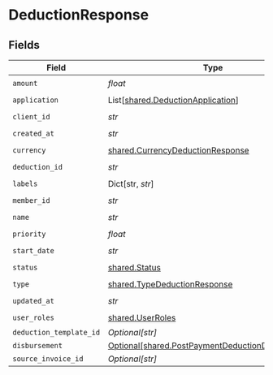 # DeductionResponse


## Fields

| Field                                                                                                        | Type                                                                                                         | Required                                                                                                     | Description                                                                                                  |
| ------------------------------------------------------------------------------------------------------------ | ------------------------------------------------------------------------------------------------------------ | ------------------------------------------------------------------------------------------------------------ | ------------------------------------------------------------------------------------------------------------ |
| `amount`                                                                                                     | *float*                                                                                                      | :heavy_check_mark:                                                                                           | N/A                                                                                                          |
| `application`                                                                                                | List[[shared.DeductionApplication](../../models/shared/deductionapplication.md)]                             | :heavy_check_mark:                                                                                           | N/A                                                                                                          |
| `client_id`                                                                                                  | *str*                                                                                                        | :heavy_check_mark:                                                                                           | N/A                                                                                                          |
| `created_at`                                                                                                 | *str*                                                                                                        | :heavy_check_mark:                                                                                           | N/A                                                                                                          |
| `currency`                                                                                                   | [shared.CurrencyDeductionResponse](../../models/shared/currencydeductionresponse.md)                         | :heavy_check_mark:                                                                                           | N/A                                                                                                          |
| `deduction_id`                                                                                               | *str*                                                                                                        | :heavy_check_mark:                                                                                           | N/A                                                                                                          |
| `labels`                                                                                                     | Dict[str, *str*]                                                                                             | :heavy_check_mark:                                                                                           | N/A                                                                                                          |
| `member_id`                                                                                                  | *str*                                                                                                        | :heavy_check_mark:                                                                                           | N/A                                                                                                          |
| `name`                                                                                                       | *str*                                                                                                        | :heavy_check_mark:                                                                                           | N/A                                                                                                          |
| `priority`                                                                                                   | *float*                                                                                                      | :heavy_check_mark:                                                                                           | N/A                                                                                                          |
| `start_date`                                                                                                 | *str*                                                                                                        | :heavy_check_mark:                                                                                           | N/A                                                                                                          |
| `status`                                                                                                     | [shared.Status](../../models/shared/status.md)                                                               | :heavy_check_mark:                                                                                           | N/A                                                                                                          |
| `type`                                                                                                       | [shared.TypeDeductionResponse](../../models/shared/typedeductionresponse.md)                                 | :heavy_check_mark:                                                                                           | N/A                                                                                                          |
| `updated_at`                                                                                                 | *str*                                                                                                        | :heavy_check_mark:                                                                                           | N/A                                                                                                          |
| `user_roles`                                                                                                 | [shared.UserRoles](../../models/shared/userroles.md)                                                         | :heavy_check_mark:                                                                                           | N/A                                                                                                          |
| `deduction_template_id`                                                                                      | *Optional[str]*                                                                                              | :heavy_minus_sign:                                                                                           | N/A                                                                                                          |
| `disbursement`                                                                                               | [Optional[shared.PostPaymentDeductionDisbursement]](../../models/shared/postpaymentdeductiondisbursement.md) | :heavy_minus_sign:                                                                                           | N/A                                                                                                          |
| `source_invoice_id`                                                                                          | *Optional[str]*                                                                                              | :heavy_minus_sign:                                                                                           | N/A                                                                                                          |